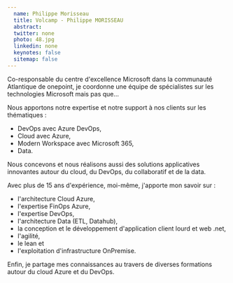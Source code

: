 ```yaml
---
  name: Philippe Morisseau
  title: Volcamp - Philippe MORISSEAU
  abstract: 
  twitter: none
  photo: 48.jpg
  linkedin: none
  keynotes: false
  sitemap: false
---
```

Co-responsable du centre d'excellence Microsoft dans la communauté Atlantique de onepoint, je coordonne une équipe de spécialistes sur les technologies Microsoft mais pas que...

Nous apportons notre expertise et notre support à nos clients sur les thématiques :

- DevOps avec Azure DevOps,
- Cloud avec Azure,
- Modern Workspace avec Microsoft 365,
- Data.

Nous concevons et nous réalisons aussi des solutions applicatives innovantes autour du cloud, du DevOps, du collaboratif et de la data.

Avec plus de 15 ans d'expérience, moi-même, j'apporte mon savoir sur :

- l'architecture Cloud Azure,
- l'expertise FinOps Azure,
- l'expertise DevOps,
- l'architecture Data (ETL, Datahub),
- la conception et le développement d'application client lourd et web .net,
- l'agilité,
- le lean et
- l'exploitation d'infrastructure OnPremise.

Enfin, je partage mes connaissances au travers de diverses formations autour du cloud Azure et du DevOps.
